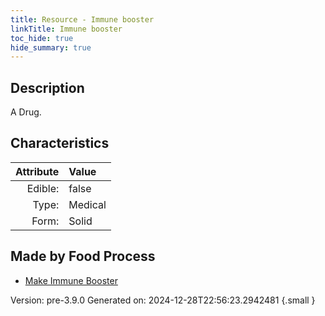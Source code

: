 ```yaml
---
title: Resource - Immune booster
linkTitle: Immune booster
toc_hide: true
hide_summary: true
---
```


## Description
A Drug.

## Characteristics

| Attribute      | Value |
|--------:|:------|
|Edible:|false|
|Type:|Medical|
|Form:|Solid|
 



## Made by Food Process

- [Make Immune Booster](/docs/definitions/food/make-immune-booster)

    

Version: pre-3.9.0 Generated on: 2024-12-28T22:56:23.2942481
{.small }
